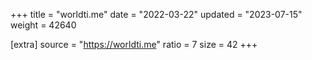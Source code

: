 +++
title = "worldti.me"
date = "2022-03-22"
updated = "2023-07-15"
weight = 42640

[extra]
source = "https://worldti.me"
ratio = 7
size = 42
+++
